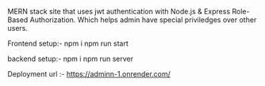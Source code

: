 MERN stack site that uses jwt authentication with Node.js & Express Role-Based Authorization. Which helps admin have special priviledges over other users.

Frontend setup:-
 npm i
 npm run start



 backend setup:-
 npm i
 npm run server

 Deployment url :- 
 https://adminn-1.onrender.com/


 

 
